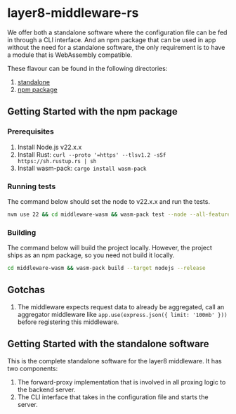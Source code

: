 # layer8-middleware-rs

We offer both a standalone software where the configuration file can be fed in through a CLI interface. And an npm package that can be used in app without the need for a standalone software, the only requirement is to have a module that is WebAssembly compatible.

These flavour can be found in the following directories:

1. [standalone](./reverse-proxy)
2. [npm package](./middleware-wasm)

## Getting Started with the npm package

### Prerequisites

1. Install Node.js v22.x.x
2. Install Rust: `curl --proto '=https' --tlsv1.2 -sSf https://sh.rustup.rs | sh`
3. Install wasm-pack: `cargo install wasm-pack`

### Running tests

The command below should set the node to v22.x.x and run the tests.

```bash
nvm use 22 && cd middleware-wasm && wasm-pack test --node --all-features
```

### Building

The command below will build the project locally. However, the project ships as an npm package, so you need not build it locally.

```bash
cd middleware-wasm && wasm-pack build --target nodejs --release
```

## Gotchas

1. The middleware expects request data to already be aggregated, call an aggregator middleware like `app.use(express.json({ limit: '100mb' }))` before registering this middleware.

## Getting Started with the standalone software

This is the complete standalone software for the layer8 middleware. It has two components:

1. The forward-proxy implementation that is involved in all proxing logic to the backend server.
2. The CLI interface that takes in the configuration file and starts the server.
